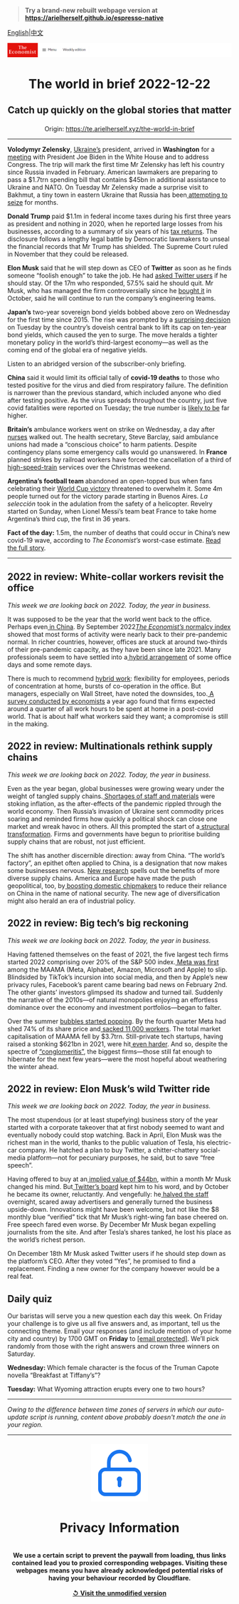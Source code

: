 > **Try a brand-new rebuilt webpage version at https://arielherself.github.io/espresso-native**

[English](https://github.com/arielherself/espresso/blob/main/README.md)|[中文](https://github-com.translate.goog/arielherself/espresso/blob/main/README.md?_x_tr_sl=en&_x_tr_tl=zh-CN&_x_tr_hl=zh-CN&_x_tr_pto=wapp)



![The Economist](menubar.png)

# <p align="center">The world in brief 2022-12-22</p>

## <p align="center">Catch up quickly on the global stories that matter</p>

<p align="center">Origin: <a href="https://te.arielherself.xyz/the-world-in-brief">https://te.arielherself.xyz/the-world-in-brief</a><hr>

<strong>Volodymyr Zelensky</strong>, [Ukraine’s](https://te.arielherself.xyz/leaders/2022/12/20/our-country-of-the-year-for-2022-can-only-be-ukraine) president, arrived in <strong>Washington</strong> for a [meeting](https://te.arielherself.xyz/united-states/2022/12/21/volodymyr-zelensky-flies-to-washington) with President Joe Biden in the White House and to address Congress. The trip will mark the first time Mr Zelensky has left his country since Russia invaded in February. American lawmakers are preparing to pass a $1.7trn spending bill that contains $45bn in additional assistance to Ukraine and NATO. On Tuesday Mr Zelensky made a surprise visit to Bakhmut, a tiny town in eastern Ukraine that Russia has been[ attempting to seize](https://te.arielherself.xyz/europe/2022/12/06/russia-is-hurling-troops-at-the-tiny-ukrainian-town-of-bakhmut) for months.

<strong>Donald Trump </strong>paid $1.1m in federal income taxes during his first three years as president and nothing in 2020, when he reported large losses from his businesses, according to a summary of six years of his [tax returns](https://te.arielherself.xyz/united-states/2020/05/14/the-supreme-court-will-not-agree-on-the-presidents-taxes). The disclosure follows a lengthy legal battle by Democratic lawmakers to unseal the financial records that Mr Trump has shielded. The Supreme Court ruled in November that they could be released.

<strong>Elon Musk</strong> said that he will step down as CEO of <strong>Twitter</strong> as soon as he finds someone “foolish enough” to take the job. He had [asked Twitter users](https://te.arielherself.xyz/leaders/2022/12/19/elon-musks-44bn-education-on-free-speech) if he should stay. Of the 17m who responded, 57.5% said he should quit. Mr Musk, who has managed the firm controversially since he [bought it](https://te.arielherself.xyz/business/2022/10/28/elon-musk-buys-twitter-at-last) in October, said he will continue to run the company’s engineering teams.

<strong>Japan’s</strong> two-year sovereign bond yields bobbed above zero on Wednesday for the first time since 2015. The rise was prompted by a [surprising decision](https://te.arielherself.xyz/finance-and-economics/2022/12/20/the-bank-of-japan-shocks-investors) on Tuesday by the country’s doveish central bank to lift its cap on ten-year bond yields, which caused the yen to surge. The move heralds a tighter monetary policy in the world’s third-largest economy—as well as the coming end of the global era of negative yields.

Listen to an abridged version of the subscriber-only briefing.

<strong>China</strong> said it would limit its official tally of <strong>covid-19 deaths</strong> to those who tested positive for the virus and died from respiratory failure. The definition is narrower than the previous standard, which included anyone who died after testing positive. As the virus spreads throughout the country, just five covid fatalities were reported on Tuesday; the true number is [likely to be](https://te.arielherself.xyz/china/2022/12/15/our-model-shows-that-chinas-covid-death-toll-could-be-massive) far higher.

<strong>Britain’s</strong> ambulance workers went on strike on Wednesday, a day after [nurses](https://te.arielherself.xyz/britain/2022/12/19/british-nurses-launch-unprecedented-strikes) walked out. The health secretary, Steve Barclay, said ambulance unions had made a “conscious choice” to harm patients. Despite contingency plans some emergency calls would go unanswered. In <strong>France </strong>planned strikes by railroad workers have forced the cancellation of a third of [high-speed-train](https://te.arielherself.xyz/europe/2022/12/11/france-needs-better-slow-trains-not-just-fast-ones) services over the Christmas weekend.

<strong>Argentina’s football team </strong>abandoned an open-topped bus when fans celebrating their [World Cup victory](https://te.arielherself.xyz/the-americas/2022/12/18/argentina-clinch-the-world-cup-after-beating-france-on-penalties) threatened to overwhelm it. Some 4m people turned out for the victory parade starting in Buenos Aires. <em>L</em><em>a</em> <em>selección</em> took in the adulation from the safety of a helicopter. Revelry started on Sunday, when Lionel Messi’s team beat France to take home Argentina’s third cup, the first in 36 years.

<strong>Fact of the day:</strong> 1.5m, the number of deaths that could occur in China’s new covid-19 wave, according to <em>The Economist’s</em> worst-case estimate. [Read the full story](https://te.arielherself.xyz/china/2022/12/19/a-wave-of-covid-19-reveals-flaws-in-chinas-health-system).

----------

## 2022 in review: White-collar workers revisit the office

<em>This week we are looking back on 2022. Today, the year in business. </em>

It was supposed to be the year that the world went back to the office. Perhaps even[ in China](https://te.arielherself.xyz/leaders/2022/12/07/china-is-loosening-its-covid-restrictions-at-great-risk). By September 2022[<em>The Economist’s</em> normalcy index](https://te.arielherself.xyz/graphic-detail/2022/09/08/the-world-is-almost-back-to-pre-covid-activity-levels) showed that most forms of activity were nearly back to their pre-pandemic normal. In richer countries, however, offices are stuck at around two-thirds of their pre-pandemic capacity, as they have been since late 2021. Many professionals seem to have settled into a[ hybrid arrangement](https://te.arielherself.xyz/business/2022/12/01/the-open-questions-of-hybrid-working) of some office days and some remote days.

There is much to recommend [hybrid work](https://te.arielherself.xyz/culture/2022/12/14/and-the-word-of-2022-is): flexibility for employees, periods of concentration at home, bursts of co-operation in the office. But managers, especially on Wall Street, have noted the downsides, too.[ A survey conducted by economists](https://te.arielherself.xyz/the-world-ahead/2021/11/08/the-fight-over-the-hybrid-future-of-work) a year ago found that firms expected around a quarter of all work hours to be spent at home in a post-covid world. That is about half what workers said they want; a compromise is still in the making.

## 2022 in review: Multinationals rethink supply chains

<em>This week we are looking back on 2022. Today, the year in business. </em>

Even as the year began, global businesses were growing weary under the weight of tangled supply chains.[ Shortages of staff and materials](https://te.arielherself.xyz/business/2022/01/29/why-supply-chain-problems-arent-going-away) were stoking inflation, as the after-effects of the pandemic rippled through the world economy. Then Russia’s invasion of Ukraine sent commodity prices soaring and reminded firms how quickly a political shock can close one market and wreak havoc in others. All this prompted the start of a[ structural transformation](https://te.arielherself.xyz/briefing/2022/06/16/the-structure-of-the-worlds-supply-chains-is-changing). Firms and governments have begun to prioritise building supply chains that are robust, not just efficient.

The shift has another discernible direction: away from China. “The world’s factory”, an epithet often applied to China, is a designation that now makes some businesses nervous. [New research](https://te.arielherself.xyz/finance-and-economics/2022/04/23/new-research-spells-out-the-benefits-of-diverse-supply-chains) spells out the benefits of more diverse supply chains. America and Europe have made the push geopolitical, too, by[ boosting domestic chipmakers](https://te.arielherself.xyz/united-states/2022/07/29/america-takes-on-china-with-a-giant-microchips-bill) to reduce their reliance on China in the name of national security. The new age of diversification might also herald an era of industrial policy.

## 2022 in review: Big tech’s big reckoning

<em>This week we are looking back on 2022. Today, the year in business. </em>

Having fattened themselves on the feast of 2021, the five largest tech firms started 2022 comprising over 20% of the S&amp;P 500 index.[ Meta was first](https://te.arielherself.xyz/business/2022/02/04/metamorphosis-facebook-and-big-tech-competition) among the MAAMA (Meta, Alphabet, Amazon, Microsoft and Apple) to slip. Blindsided by TikTok’s incursion into social media, and then by Apple’s new privacy rules, Facebook’s parent came bearing bad news on February 2nd. The other giants’ investors glimpsed its shadow and turned tail. Suddenly the narrative of the 2010s—of natural monopolies enjoying an effortless dominance over the economy and investment portfolios—began to falter. 

Over the summer [bubbles started popping](https://te.arielherself.xyz/business/2022/05/14/tech-bubbles-are-bursting-all-over-the-place). By the fourth quarter Meta had shed 74% of its share price and[ sacked 11,000 workers](https://te.arielherself.xyz/business/2022/11/10/as-tech-lay-offs-spread-meta-sacks-11000-workers). The total market capitalisation of MAAMA fell by $3.7trn. Still-private tech startups, having raised a stonking $621bn in 2021, were hit[ even harder](https://te.arielherself.xyz/business/2022/06/28/the-great-silicon-valley-shake-out). And so, despite the spectre of [“conglomeritis”](https://te.arielherself.xyz/leaders/2022/11/03/big-tech-big-trouble), the biggest firms—those still fat enough to hibernate for the next few years—were the most hopeful about weathering the winter ahead.

## 2022 in review: Elon Musk’s wild Twitter ride

<em>This week we are looking back on 2022. Today, the year in business. </em>

The most stupendous (or at least stupefying) business story of the year started with a corporate takeover that at first nobody seemed to want and eventually nobody could stop watching. Back in April, Elon Musk was the richest man in the world, thanks to the public valuation of Tesla, his electric-car company. He hatched a plan to buy Twitter, a chitter-chattery social-media platform—not for pecuniary purposes, he said, but to save “free speech”.

Having offered to buy at an[ implied value of $44bn](https://te.arielherself.xyz/business/2022/05/19/elon-musk-twitter-and-an-epic-case-of-buyers-remorse), within a month Mr Musk changed his mind. But[ Twitter’s board](https://te.arielherself.xyz/business/2022/07/11/with-or-without-elon-musk-twitter-is-overdue-a-shake-up) kept him to his word, and by October he became its owner, reluctantly. And vengefully: he[ halved the staff](https://te.arielherself.xyz/business/2022/11/10/as-tech-lay-offs-spread-meta-sacks-11000-workers) overnight, scared away advertisers and generally turned the business upside-down. Innovations might have been welcome, but not like the $8 monthly blue “verified” tick that Mr Musk’s right-wing fan base cheered on. Free speech fared even worse. By December Mr Musk began expelling journalists from the site. And after Tesla’s shares tanked, he lost his place as the world’s richest person. 

On December 18th Mr Musk asked Twitter users if he should step down as the platform’s CEO. After they voted “Yes”, he promised to find a replacement. Finding a new owner for the company however would be a real feat.

## Daily quiz

Our baristas will serve you a new question each day this week. On Friday your challenge is to give us all five answers and, as important, tell us the connecting theme. Email your responses (and include mention of your home city and country) by 1700 GMT on <strong>Friday</strong> to [<span class="__cf_email__" data-cfemail="ce9fbba7b48bbdbebcabbdbda18eabada1a0a1a3a7bdbae0ada1a3">[email&#160;protected]</span>](https://mail.google.com/mail/?view=cm&amp;fs=1&amp;tf=1&amp;to=QuizEspresso@te.arielherself.xyz). We’ll pick randomly from those with the right answers and crown three winners on Saturday.

<strong>Wednesday: </strong>Which female character is the focus of the Truman Capote novella “Breakfast at Tiffany’s”?

<strong>Tuesday:</strong> What Wyoming attraction erupts every one to two hours?

----------

*Owing to the difference between time zones of servers in which our auto-update script is running, content above probably doesn't match the one in your region.*

|<br><div align="center"><img src="unlock.png" /><h1>Privacy Information</h1></div></br>We use a certain script to prevent the paywall from loading, thus links contained lead you to proxied corresponding webpages. Visiting these webpages means you have already acknowledged potential risks of having your behaviour recorded by Cloudflare.<br><br>[&#x21BA; Visit the unmodified version](README.raw.md)<br><br>|
|-----|
